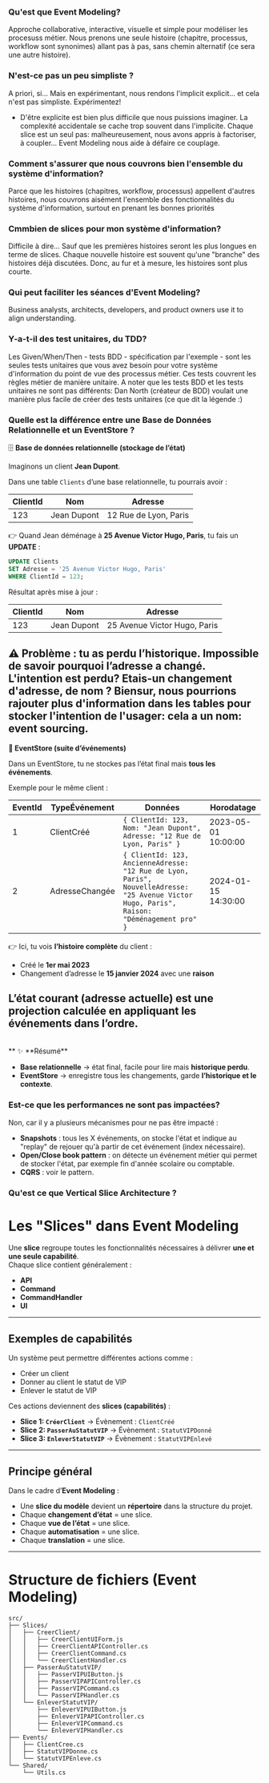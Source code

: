 ### Qu'est que Event Modeling?
Approche collaborative, interactive, visuelle et simple pour modéliser les procesuss métier. Nous prenons une seule histoire (chapitre, processus, workflow sont synonimes) allant pas à pas, sans chemin alternatif (ce sera une autre histoire).

### N'est-ce pas un peu simpliste ? 
A priori, si... Mais en expérimentant, nous rendons l'implicit explicit... et cela n'est pas simpliste. Expérimentez!
- D'être explicite est bien plus difficile que nous puissions imaginer. La complexité accidentale se cache trop souvent dans l'implicite. Chaque slice est un seul pas: malheureusement, nous avons appris à factoriser, à coupler... Event Modeling nous aide à défaire ce couplage.

###  Comment s'assurer que nous couvrons bien l'ensemble du système d'information? 
Parce que les histoires (chapitres, workflow, processus) appellent d'autres histoires, nous couvrons aisément l'ensemble des fonctionnalités du système d'information, surtout en prenant les bonnes priorités

### Cmmbien de slices pour mon système d'information? 
Difficile à dire... Sauf que les premières histoires seront les plus longues en terme de slices. Chaque nouvelle histoire est souvent qu'une "branche" des histoires déjà discutées. Donc, au fur et à mesure, les histoires sont plus courte.

### Qui peut faciliter les séances d'Event Modeling?
Business analysts, architects, developers, and product owners use it to align understanding.

### Y-a-t-il des test unitaires, du TDD?
Les Given/When/Then - tests BDD - spécification par l'exemple - sont les seules tests unitaires que vous avez besoin pour votre système d'information du point de vue des processus métier. Ces tests couvrent les règles métier de manière unitaire.
A noter que les tests BDD et les tests unitaires ne sont pas différents: Dan North (créateur de BDD) voulait une manière plus facile de créer des tests unitaires (ce que dit la légende :)

### Quelle est la différence entre une Base de Données Relationnelle et un EventStore ?


 🗄️ **Base de données relationnelle (stockage de l’état)**

Imaginons un client **Jean Dupont**.  

Dans une table `Clients` d’une base relationnelle, tu pourrais avoir :

| ClientId | Nom         | Adresse                |
|----------|-------------|------------------------|
| 123      | Jean Dupont | 12 Rue de Lyon, Paris  |

👉 Quand Jean déménage à **25 Avenue Victor Hugo, Paris**, tu fais un **UPDATE** :

```sql
UPDATE Clients 
SET Adresse = '25 Avenue Victor Hugo, Paris'
WHERE ClientId = 123;
```

Résultat après mise à jour :

| ClientId | Nom         | Adresse                       |
|----------|-------------|-------------------------------|
| 123      | Jean Dupont | 25 Avenue Victor Hugo, Paris  |

⚠️ **Problème** : tu as perdu l’historique. Impossible de savoir **pourquoi** l’adresse a changé. L'intention est perdu? Etais-un changement d'adresse, de nom ? Biensur, nous pourrions rajouter plus d'information dans les tables pour stocker l'intention de l'usager: cela a un nom: event sourcing.
<br>
---

**📜 EventStore (suite d’événements)**

Dans un EventStore, tu ne stockes pas l’état final mais **tous les événements**.  

Exemple pour le même client :

| EventId | TypeÉvénement  | Données                                                                 | Horodatage           |
|---------|----------------|-------------------------------------------------------------------------|----------------------|
| 1       | ClientCréé     | `{ ClientId: 123, Nom: "Jean Dupont", Adresse: "12 Rue de Lyon, Paris" }` | 2023-05-01 10:00:00  |
| 2       | AdresseChangée | `{ ClientId: 123, AncienneAdresse: "12 Rue de Lyon, Paris", NouvelleAdresse: "25 Avenue Victor Hugo, Paris", Raison: "Déménagement pro" }` | 2024-01-15 14:30:00  |

👉 Ici, tu vois **l’histoire complète** du client :  
- Créé le **1er mai 2023**  
- Changement d’adresse le **15 janvier 2024** avec une **raison**  

L’**état courant** (adresse actuelle) est une **projection** calculée en appliquant les événements dans l’ordre.
<br>
---
<br>
** ✨ **Résumé**

- **Base relationnelle** → état final, facile pour lire mais **historique perdu**.  
- **EventStore** → enregistre tous les changements, garde **l’historique et le contexte**.

### Est-ce que les performances ne sont pas impactées?
Non, car il y a plusieurs mécanismes pour ne pas être impacté :

- **Snapshots** : tous les X événements, on stocke l'état et indique au "replay" de rejouer qu'à partir de cet événement (index nécessaire).  
- **Open/Close book pattern** : on détecte un événement métier qui permet de stocker l'état, par exemple fin d'année scolaire ou comptable.  
- **CQRS** : voir le pattern.

### Qu'est ce que Vertical Slice Architecture ?
# Les "Slices" dans Event Modeling

Une **slice** regroupe toutes les fonctionnalités nécessaires à délivrer **une et une seule capabilité**.  
Chaque slice contient généralement :

- **API**  
- **Command**  
- **CommandHandler**  
- **UI**

---

## Exemples de capabilités

Un système peut permettre différentes actions comme :  

- Créer un client  
- Donner au client le statut de VIP  
- Enlever le statut de VIP  

Ces actions deviennent des **slices (capabilités)** :

- **Slice 1: `CréerClient`** → Évènement : `ClientCréé`  
- **Slice 2: `PasserAuStatutVIP`** → Évènement : `StatutVIPDonné`  
- **Slice 3: `EnleverStatutVIP`** → Évènement : `StatutVIPEnlevé`  

---

## Principe général

Dans le cadre d’**Event Modeling** :  

- Une **slice du modèle** devient un **répertoire** dans la structure du projet.  
- Chaque **changement d’état** = une slice.  
- Chaque **vue de l’état** = une slice.  
- Chaque **automatisation** = une slice.  
- Chaque **translation** = une slice.  

---

# Structure de fichiers (Event Modeling)

```
src/
├── Slices/
│   ├── CreerClient/
│   │   ├── CreerClientUIForm.js
│   │   ├── CreerClientAPIController.cs
│   │   ├── CreerClientCommand.cs
│   │   └── CreerClientHandler.cs
│   ├── PasserAuStatutVIP/
│   │   ├── PasserVIPUIButton.js
│   │   ├── PasserVIPAPIController.cs
│   │   ├── PasserVIPCommand.cs
│   │   └── PasserVIPHandler.cs
│   └── EnleverStatutVIP/
│       ├── EnleverVIPUIButton.js
│       ├── EnleverVIPAPIController.cs
│       ├── EnleverVIPCommand.cs
│       └── EnleverVIPHandler.cs
├── Events/
│   ├── ClientCree.cs
│   ├── StatutVIPDonne.cs
│   └── StatutVIPEnleve.cs
└── Shared/
    └── Utils.cs
```